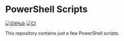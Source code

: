# PowerShell Scripts

[![GitHub](https://img.shields.io/github/license/wozorio/powershell-scripts)](https://github.com/wozorio/powershell-scripts/blob/master/LICENSE)
[![CI](https://github.com/wozorio/powershell-scripts/actions/workflows/ci.yml/badge.svg)](https://github.com/wozorio/powershell-scripts/actions/workflows/ci.yml)

This repository contains just a few PowerShell scripts.
